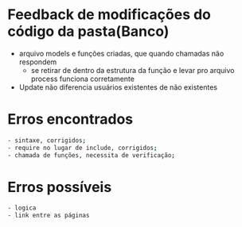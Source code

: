 # Feedback de modificações do código da pasta(Banco) 
- arquivo models e funções criadas, que quando chamadas não respondem
  - se retirar de dentro da estrutura da função e levar pro arquivo process funciona corretamente 
- Update não diferencia usuários existentes de não existentes

# Erros encontrados
```bash
- sintaxe, corrigidos;
- require no lugar de include, corrigidos;
- chamada de funções, necessita de verificação;
```
# Erros possíveis
```bash 
- logica
- link entre as páginas
```